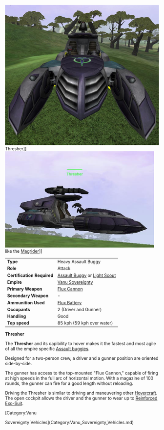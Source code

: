 ![](../images/VSThresher.jpg "fig:VSThresher.jpg") Thresher\]\]
![](../images/Thresher_profile.jpg "fig:Thresher_profile.jpg") like the
[Magrider](Magrider.md)\]\]

|                            |                                                                                                                          |
| -------------------------- | ------------------------------------------------------------------------------------------------------------------------ |
| **Type**                   | Heavy Assault Buggy                                                                                                      |
| **Role**                   | Attack                                                                                                                   |
| **Certification Required** | [Assault Buggy](../certifications/Assault_Buggy_(Certification).md) or [Light Scout](../certifications/Light_Scout.md) |
| **Empire**                 | [Vanu Sovereignty](../etc/Vanu_Sovereignty.md)                                                                           |
| **Primary Weapon**         | [Flux Cannon](../weapons/Flux_Cannon.md)                                                                                 |
| **Secondary Weapon**       | \-                                                                                                                       |
| **Ammunition Used**        | [Flux Battery](../ammunition/Flux_Battery.md)                                                                            |
| **Occupants**              | 2 (Driver and Gunner)                                                                                                    |
| **Handling**               | Good                                                                                                                     |
| **Top speed**              | 85 kph (59 kph over water)                                                                                               |

**Thresher**

The **Thresher** and its capibility to hover makes it the fastest and most agile
of all the empire specific [Assault buggies](category:_Vehicles.md#Buggies).

Designed for a two-person crew, a driver and a gunner position are oriented
side-by-side.

The gunner has access to the top-mounted "Flux Cannon," capable of firing at
high speeds in the full arc of horizontal motion. With a magazine of 100 rounds,
the gunner can fire for a good length without reloading.

Driving the Thresher is similar to driving and maneuvering other
[Hovercraft](../terminology/Hovercraft.md). The open cockpit allows the driver
and the gunner to wear up to
[Reinforced Exo-Suit](../armor/Reinforced_Exo-Suit.md).

<!--[Category:Game Items](Category:Game_Items.md)-->
<!--[Category:Vehicles](Category:Vehicles.md)--> [Category:Vanu

Sovereignty Vehicles](Category:Vanu_Sovereignty_Vehicles.md)

<!--[Category:Ground Vehicles](Category:Ground_Vehicles.md)-->
